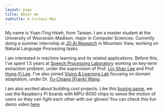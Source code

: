 ```yaml
---
layout: page
title: About me
subtitle: A Curious Man
---
```


My name is Yuan-Ting Hsieh, from Taiwan. I am a master student at the University of Wisconsin-Madison, major in Computer Sciences.
Currently doing a summer internship at [JD AI Research](http://air.jd.com/) in Mountain View, working on Natural Language Processing tasks.

I am interested in machine learning and its related applications.
Before this, I've spent 1.5 years at [Speech Processing Laboratory](http://speech.ee.ntu.edu.tw/) working on key-term extraction problem,
under the supervision of Prof. [Lin-Shan Lee](http://speech.ee.ntu.edu.tw/previous_version/lslNew.htm) and Prof. [Hung-Yi Lee](http://speech.ee.ntu.edu.tw/~tlkagk/).
I've also joined [Vision & Learning Lab](http://vllab.ee.ntu.edu.tw/) focusing on domain adaptation,
under Dr. [Yu-Chiang (Frank) Wang](http://vllab.ee.ntu.edu.tw/members.html).

I am also excited about building cool projects.
Like this [boxing game](https://github.com/YuanTingHsieh/RealSteelBoxingGame),
we use the Raspberry Pi boards with MPU-6050 chips to sense the motion of users so they can fight each other with our gloves!
You can check this fun demo video [here](https://www.youtube.com/watch?v=jziXI6g9NkU&feature=youtu.be).

